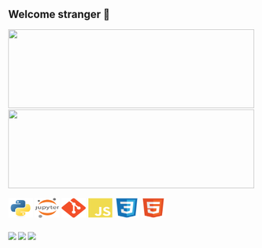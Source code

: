 ## Welcome stranger 👋

<div>
  <a href="https://github.com/lucasyuji2000">
  <img height="160cm" width="500" src="https://github-readme-stats.vercel.app/api?username=lucasyuji2000&hide=prs,contribs&show_icons=true&count_private=true&include_all_commits=true&bg_color=33436a&text_color=d5d5c6&title_color=efd032&icon_color=949cbd"/></a>
  <img height="160cm" width="500" src="https://github-readme-stats.vercel.app/api/top-langs/?username=lucasyuji2000&layout=compact&bg_color=33436a&text_color=d5d5c6&title_color=efd032&icon_color=949cbd"/></a>
</div>



<div style="display: inline_block"><br>
  <img align="center" alt="python" height="40" width="50" src="https://github.com/devicons/devicon/blob/00f02ef57fb7601fd1ddcc2fe6fe670fef3ae3e4/icons/python/python-original.svg"/>
  <img align="center" alt="jupyter" height="40" width="50" src="https://github.com/devicons/devicon/blob/00f02ef57fb7601fd1ddcc2fe6fe670fef3ae3e4/icons/jupyter/jupyter-original-wordmark.svg"/>
  <img align="center" alt="git" height="40" width="50" src="https://github.com/devicons/devicon/blob/00f02ef57fb7601fd1ddcc2fe6fe670fef3ae3e4/icons/git/git-original.svg"/>
  <img align="center" alt="javascript" height="40" width="50" src="https://github.com/devicons/devicon/blob/00f02ef57fb7601fd1ddcc2fe6fe670fef3ae3e4/icons/javascript/javascript-plain.svg"/>
  <img align="center" alt="css" height="40" width="50" src="https://github.com/devicons/devicon/blob/00f02ef57fb7601fd1ddcc2fe6fe670fef3ae3e4/icons/css3/css3-original.svg"/>
  <img align="center" alt="html" height="40" width="50" src="https://github.com/devicons/devicon/blob/00f02ef57fb7601fd1ddcc2fe6fe670fef3ae3e4/icons/html5/html5-original.svg"/>
</did>

##

<div>
  <a href="https://www.linkedin.com/in/lucas-yuji-simon/" target="_blank"><img src="https://img.shields.io/badge/LinkedIn-0077B5?style=for-the-badge&logo=linkedin&logoColor=white" target="_blank"></a>
  <a href="mailto:lucasyuji2000@gmail.com" target="_blank"><img src="https://img.shields.io/badge/Gmail-D14836?style=for-the-badge&logo=gmail&logoColor=white" target="_blank"></a>
  <a href="https://www.facebook.com/lucasyuji.simon/" target="_blank"><img src="https://img.shields.io/badge/Facebook-1877F2?style=for-the-badge&logo=facebook&logoColor=white" target="_blank"></a>
  
</div>
